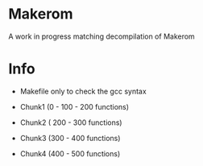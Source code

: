 # Makerom
A work in progress matching decompilation of Makerom


# Info 
- Makefile only to check the gcc syntax

- Chunk1 (0 - 100 - 200 functions)  
- Chunk2 ( 200 - 300 functions)
- Chunk3 (300 - 400 functions)
- Chunk4 (400 - 500 functions)
